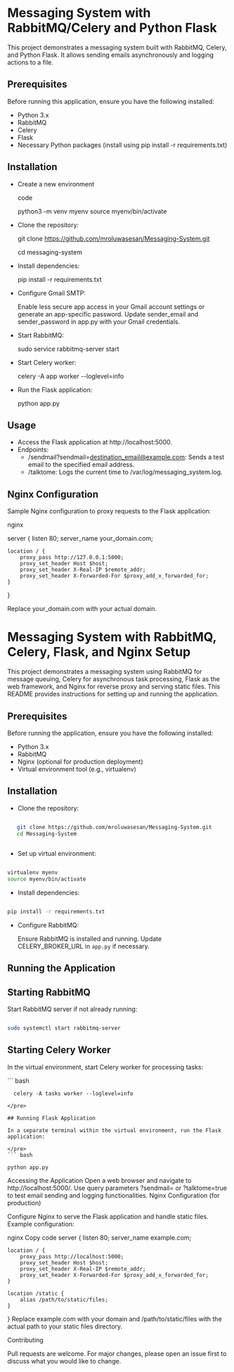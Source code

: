 # Messaging System with RabbitMQ/Celery and Python Flask

This project demonstrates a messaging system built with RabbitMQ, Celery, and Python Flask. It allows sending emails asynchronously and logging actions to a file.

## Prerequisites

Before running this application, ensure you have the following installed:

- Python 3.x
- RabbitMQ
- Celery
- Flask
- Necessary Python packages (install using pip install -r requirements.txt)


## Installation

-  Create a new environment

   code 

   python3 -m venv myenv
   source myenv/bin/activate

- Clone the repository:

   git clone https://github.com/mroluwasesan/Messaging-System.git

   cd messaging-system

- Install dependencies:

   pip install -r requirements.txt

- Configure Gmail SMTP:

   Enable less secure app access in your Gmail account settings or generate an app-specific password.
   Update sender_email and sender_password in app.py with your Gmail credentials.

- Start RabbitMQ:

   sudo service rabbitmq-server start

- Start Celery worker:

   celery -A app worker --loglevel=info

- Run the Flask application:  

   python app.py

## Usage

- Access the Flask application at http://localhost:5000.
- Endpoints:
   - /sendmail?sendmail=destination_email@example.com: Sends a test email to the specified email address.
   - /talktome: Logs the current time to /var/log/messaging_system.log.

## Nginx Configuration

Sample Nginx configuration to proxy requests to the Flask application:

nginx

server {
    listen 80;
    server_name your_domain.com;

    location / {
        proxy_pass http://127.0.0.1:5000;
        proxy_set_header Host $host;
        proxy_set_header X-Real-IP $remote_addr;
        proxy_set_header X-Forwarded-For $proxy_add_x_forwarded_for;
    }
}

Replace your_domain.com with your actual domain.



# Messaging System with RabbitMQ, Celery, Flask, and Nginx Setup

   This project demonstrates a messaging system using RabbitMQ for message queuing, Celery for asynchronous task processing, Flask as the web framework, and Nginx for reverse proxy and serving static files. This README provides instructions for setting up and running the application.

## Prerequisites

   Before running the application, ensure you have the following installed:

   - Python 3.x
   - RabbitMQ
   - Nginx (optional for production deployment)
   - Virtual environment tool (e.g., virtualenv)

## Installation

   - Clone the repository:
   
   </pre>

   ``` bash

      git clone https://github.com/mroluwasesan/Messaging-System.git
      cd Messaging-System 
      
   ```
   </pre>

   -  Set up virtual environment:

   </pre>

   ``` bash

   virtualenv myenv
   source myenv/bin/activate

   ```

   </pre>

   - Install dependencies:

   </pre>

   ``` bash

   pip install -r requirements.txt
   
   ```

   </pre>


   - Configure RabbitMQ:
   
      Ensure RabbitMQ is installed and running. Update CELERY_BROKER_URL in `app.py` if necessary.

   ## Running the Application

   ## Starting RabbitMQ
   
   Start RabbitMQ server if not already running:

   </pre>

   ``` bash

   sudo systemctl start rabbitmq-server

   ```

   </pre>

   ## Starting Celery Worker

   In the virtual environment, start Celery worker for processing tasks:

   </pre>
   ``` bash

      celery -A tasks worker --loglevel=info
      
   ```
   </pre>

   ## Running Flask Application
   
   In a separate terminal within the virtual environment, run the Flask application:

   </pre>
   ``` bash

   python app.py

   ```
   </pre>
Accessing the Application
Open a web browser and navigate to http://localhost:5000/.
Use query parameters ?sendmail=<email_address> or ?talktome=true to test email sending and logging functionalities.
Nginx Configuration (for production)

Configure Nginx to serve the Flask application and handle static files. Example configuration:

nginx
Copy code
server {
    listen 80;
    server_name example.com;

    location / {
        proxy_pass http://localhost:5000;
        proxy_set_header Host $host;
        proxy_set_header X-Real-IP $remote_addr;
        proxy_set_header X-Forwarded-For $proxy_add_x_forwarded_for;
    }

    location /static {
        alias /path/to/static/files;
    }
}
Replace example.com with your domain and /path/to/static/files with the actual path to your static files directory.

Contributing

Pull requests are welcome. For major changes, please open an issue first to discuss what you would like to change.

